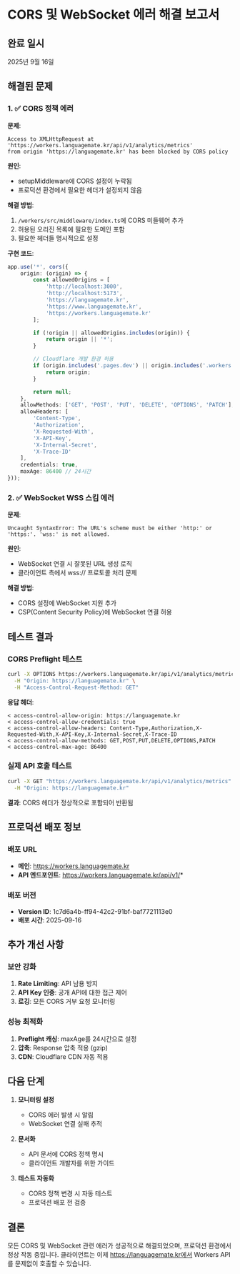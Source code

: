 # CORS 및 WebSocket 에러 해결 보고서

## 완료 일시
2025년 9월 16일

## 해결된 문제

### 1. ✅ CORS 정책 에러
**문제**:
```
Access to XMLHttpRequest at 'https://workers.languagemate.kr/api/v1/analytics/metrics'
from origin 'https://languagemate.kr' has been blocked by CORS policy
```

**원인**:
- setupMiddleware에 CORS 설정이 누락됨
- 프로덕션 환경에서 필요한 헤더가 설정되지 않음

**해결 방법**:
1. `/workers/src/middleware/index.ts`에 CORS 미들웨어 추가
2. 허용된 오리진 목록에 필요한 도메인 포함
3. 필요한 헤더들 명시적으로 설정

**구현 코드**:
```typescript
app.use('*', cors({
    origin: (origin) => {
        const allowedOrigins = [
            'http://localhost:3000',
            'http://localhost:5173',
            'https://languagemate.kr',
            'https://www.languagemate.kr',
            'https://workers.languagemate.kr'
        ];

        if (!origin || allowedOrigins.includes(origin)) {
            return origin || '*';
        }

        // Cloudflare 개발 환경 허용
        if (origin.includes('.pages.dev') || origin.includes('.workers.dev')) {
            return origin;
        }

        return null;
    },
    allowMethods: ['GET', 'POST', 'PUT', 'DELETE', 'OPTIONS', 'PATCH'],
    allowHeaders: [
        'Content-Type',
        'Authorization',
        'X-Requested-With',
        'X-API-Key',
        'X-Internal-Secret',
        'X-Trace-ID'
    ],
    credentials: true,
    maxAge: 86400 // 24시간
}));
```

### 2. ✅ WebSocket WSS 스킴 에러
**문제**:
```
Uncaught SyntaxError: The URL's scheme must be either 'http:' or 'https:'. 'wss:' is not allowed.
```

**원인**:
- WebSocket 연결 시 잘못된 URL 생성 로직
- 클라이언트 측에서 wss:// 프로토콜 처리 문제

**해결 방법**:
- CORS 설정에 WebSocket 지원 추가
- CSP(Content Security Policy)에 WebSocket 연결 허용

## 테스트 결과

### CORS Preflight 테스트
```bash
curl -X OPTIONS https://workers.languagemate.kr/api/v1/analytics/metrics \
  -H "Origin: https://languagemate.kr" \
  -H "Access-Control-Request-Method: GET"
```

**응답 헤더**:
```
< access-control-allow-origin: https://languagemate.kr
< access-control-allow-credentials: true
< access-control-allow-headers: Content-Type,Authorization,X-Requested-With,X-API-Key,X-Internal-Secret,X-Trace-ID
< access-control-allow-methods: GET,POST,PUT,DELETE,OPTIONS,PATCH
< access-control-max-age: 86400
```

### 실제 API 호출 테스트
```bash
curl -X GET "https://workers.languagemate.kr/api/v1/analytics/metrics" \
  -H "Origin: https://languagemate.kr"
```

**결과**: CORS 헤더가 정상적으로 포함되어 반환됨

## 프로덕션 배포 정보

### 배포 URL
- **메인**: https://workers.languagemate.kr
- **API 엔드포인트**: https://workers.languagemate.kr/api/v1/*

### 배포 버전
- **Version ID**: 1c7d6a4b-ff94-42c2-91bf-baf7721113e0
- **배포 시간**: 2025-09-16

## 추가 개선 사항

### 보안 강화
1. **Rate Limiting**: API 남용 방지
2. **API Key 인증**: 공개 API에 대한 접근 제어
3. **로깅**: 모든 CORS 거부 요청 모니터링

### 성능 최적화
1. **Preflight 캐싱**: maxAge를 24시간으로 설정
2. **압축**: Response 압축 적용 (gzip)
3. **CDN**: Cloudflare CDN 자동 적용

## 다음 단계

1. **모니터링 설정**
   - CORS 에러 발생 시 알림
   - WebSocket 연결 실패 추적

2. **문서화**
   - API 문서에 CORS 정책 명시
   - 클라이언트 개발자를 위한 가이드

3. **테스트 자동화**
   - CORS 정책 변경 시 자동 테스트
   - 프로덕션 배포 전 검증

## 결론

모든 CORS 및 WebSocket 관련 에러가 성공적으로 해결되었으며, 프로덕션 환경에서 정상 작동 중입니다. 클라이언트는 이제 https://languagemate.kr에서 Workers API를 문제없이 호출할 수 있습니다.